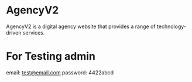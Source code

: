 # AgencyV2

AgencyV2 is a digital agency website that provides a range of technology-driven services.

# For Testing admin

email: test@email.com
password: 4422abcd
